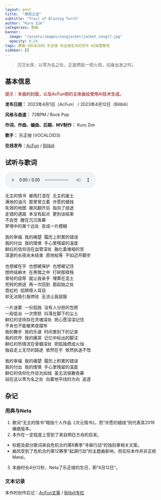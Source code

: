 ```yaml
---
layout: post
title:  "燃炬之途"
subtitle: "Trail of Blazing Torch"
author: "Kuro Zim"
categories: 歌曲
banner: 
  image: "/assets/images/songjacket/jacket_song17.jpg"
  opacity: 0.24
tags: 歌曲 VOCALOID 乐正绫 乐正绫生日纪念作 AI绘图警告
sidebar: []
---
```


> 沉沉长夜，以零为名之处，正是燃起一把火炬，动身出发之时。

## 基本信息

<font color="#8b0000">提示：本曲的封面，以及AcFun侧的主体曲绘使用AI技术生成。</font>

**发布日期：** 2023年4月1日（AcFun） / 2023年4月12日（Bilibili）

**风格与曲速：** 72BPM / Rock Pop

**作词、作曲、编曲、后期、MV制作：** Kuro Zim

**歌手：** 乐正绫 (VOCALOID3) 

**在线发布：**[AcFun](https://www.acfun.cn/v/ac41019965) / [Bilibili](https://www.bilibili.com/video/BV1fX4y1r7NB)

## 试听与歌词

<audio controls><source src="/assets/audio/song17.mp3" type="audio/mp3"></audio>

<pre>
无主的情书 被雨打湿在 无主的废土
满地的油污 那里曾立着 许愿的蜡烛
失效的地图 被风翻开后 指向了歧途
走错的道路 本没有起点 更别谈结束
不自觉 醒在沉沉夜幕
梦境中的某个远处 变成一片模糊

我的幸福 我的痛楚 履历上积累的错误
我的付出 我的情愫 手心里残留的温度
鲜红的信仰流在血管深处 融化着难咽的苦
深邃的长夜尚未结束 原地枯等 不如迈开脚步

也想被在乎 也想被保护 也想被记住
想终结麻木 在黑暗之中 打碎那桎梏
曾经的屈辱 就让我亲手 埋葬在泥土
兜转的旅途 再一次回到 那起始之处
霓虹的 招牌障人耳目
却无法吸引我停驻 无法让我屈服

一片迷雾 一份孤独 没有人分担的包袱
一段低谷 一次愤怒 抖落在脚下的尘土
鲜红的坚持存在灵魂深处 把心愿深深记住
不肯也不能被黑夜摆布
我的舞步 我的乐谱 时间里刻下的记录
我的欢呼 我的痛哭 记忆中标出的脚注
鲜红的热情流在骨髓深处 把孤独燃成火烛
独自走上无尽的路途 依然在乎 依然执迷不悟

我的幸福 我的痛楚 履历上积累的错误
我的付出 我的情愫 手心里残留的温度
鲜红的信仰化作目光如烛 虽无法驱散夜幕
站在这以零为名之处 向着地平线的方向 追逐
</pre>

## 杂记

### 用典与Neta

1. 歌词“无主的情书”暗指个人作品《次元情书》，而“许愿的蜡烛”则代表其2019编曲版本。
2. 本作在一定程度上受到了来自明日方舟的启发。
* 标题及部分歌词来自危机合约第8赛季“寻昼行动”的蚀刻章相关文案。
* 曲风受到了危机合约第12赛季“起源行动”的主题曲影响，但实际本作并非正统Metal。
3. 本曲时长4分12秒，Neta了乐正绫的生日，即“4月12日”。

### 文本记录

本作的创作后记：[AcFun文章](https://www.acfun.cn/a/ac41036766) / [Bilibili专栏](https://www.bilibili.com/read/cv22885588/)